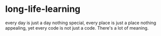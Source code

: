 # long-life-learning
every day is just a day nothing special, every place is just a place nothing appealing, yet every code is not just a code. There's a lot of meaning.
